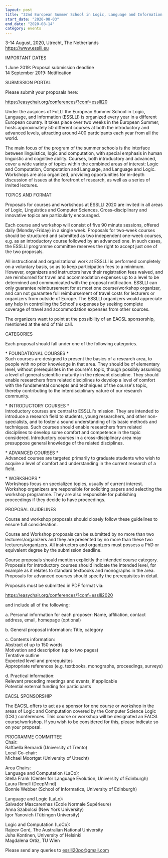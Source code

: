 ```yaml
---
layout: post
title: "32nd European Summer School in Logic, Language and Information – ESSLLI 2020"
start_date: "2020-08-03"
end_date: "2020-08-14"
category: events
---
```

3-14 August, 2020, Utrecht, The Netherlands  
<https://www.esslli.eu>

IMPORTANT DATES

1 June 2019: Proposal submission deadline  
14 September 2019: Notification

SUBMISSION PORTAL

Please submit your proposals here:

<https://easychair.org/conferences/?conf=esslli20>

Under the auspices of FoLLI the European Summer School in Logic, Language, and
Information (ESSLLI) is organized every year in a different European country. It
takes place over two weeks in the European Summer, hosts approximately 50
different courses at both the introductory and advanced levels, attracting
around 400 participants each year from all the world.

The main focus of the program of the summer schools is the interface between
linguistics, logic and computation, with special emphasis in human linguistic
and cognitive ability. Courses, both introductory and advanced, cover a wide
variety of topics within the combined areas of interest: Logic and Computation,
Computation and Language, and Language and Logic. Workshops are also organized,
providing opportunities for in-depth discussion of issues at the forefront of
research, as well as a series of invited lectures.

TOPICS AND FORMAT

Proposals for courses and workshops at ESSLLI 2020 are invited in all
areas of Logic, Linguistics and Computer Sciences. Cross-disciplinary
and innovative topics are particularly encouraged.

Each course and workshop will consist of five 90 minute sessions,
offered daily (Monday-Friday) in a single week. Proposals for two-week
courses should be structured and submitted as two independent one-week
courses, e.g. as an introductory course followed by an advanced one.
In such cases, the ESSLLI programme committee reserves the right to
accept just one of the two proposals.

All instructional and organizational work at ESSLLI is performed
completely on a voluntary basis, so as to keep participation fees to a
minimum. However, organizers and instructors have their registration
fees waived, and are reimbursed for travel and accommodation expenses
up to a level to be determined and communicated with the proposal
notification. ESSLLI can only guarantee reimbursement for at most one
course/workshop organizer, and can not guarantee full reimbursement of
travel costs for lecturers or organizers from outside of Europe. The
ESSLLI organizers would appreciate any help in controlling the
School's expenses by seeking complete coverage of travel and
accommodation expenses from other sources.

The organizers want to point at the possibility of an EACSL
sponsorship, mentioned at the end of this call.

CATEGORIES

Each proposal should fall under one of the following categories.

\* FOUNDATIONAL COURSES *  
Such courses are designed to present the basics of a research area, to
people with no prior knowledge in that area. They should be of
elementary level, without prerequisites in the course's topic, though
possibly assuming a level of general scientific maturity in the
relevant discipline. They should enable researchers from related
disciplines to develop a level of comfort with the fundamental
concepts and techniques of the course's topic, thereby contributing to
the interdisciplinary nature of our research community.

\* INTRODUCTORY COURSES *  
Introductory courses are central to ESSLLI's mission. They are
intended to introduce a research field to students, young researchers,
and other non-specialists, and to foster a sound understanding of its
basic methods and techniques. Such courses should enable researchers
from related disciplines to develop some comfort and competence in the
topic considered. Introductory courses in a cross-disciplinary area
may presuppose general knowledge of the related disciplines.

\* ADVANCED COURSES *  
Advanced courses are targeted primarily to graduate students who wish
to acquire a level of comfort and understanding in the current
research of a field.

\* WORKSHOPS *  
Workshops focus on specialized topics, usually of current interest.
Workshop organizers are responsible for soliciting papers and
selecting the workshop programme. They are also responsible for
publishing proceedings if they decide to have proceedings.

PROPOSAL GUIDELINES

Course and workshop proposals should closely follow these guidelines to ensure
full consideration.

Course and Workshop proposals can be submitted by no more than two
lecturers/organizers and they are presented by no more than these two
lecturers/organizers. All instructors and organizers must possess a
PhD or equivalent degree by the submission deadline.

Course proposals should mention explicitly the intended course
category. Proposals for introductory courses should indicate the
intended level, for example as it relates to standard textbooks and
monographs in the area. Proposals for advanced courses should specify
the prerequisites in detail.

Proposals must be submitted in PDF format via:

<https://easychair.org/conferences/?conf=esslli2020>

and include all of the following:

a. Personal information for each proposer: Name, affiliation, contact
address, email, homepage (optional)

b. General proposal information: Title, category

c. Contents information:  
Abstract of up to 150 words  
Motivation and description (up to two pages)  
Tentative outline  
Expected level and prerequisites  
Appropriate references (e.g. textbooks, monographs, proceedings, surveys)  

d. Practical information:  
Relevant preceding meetings and events, if applicable  
Potential external funding for participants

EACSL SPONSORSHIP

The EACSL offers to act as a sponsor for one course or workshop in the
areas of Logic and Computation covered by the Computer Science Logic
(CSL) conferences. This course or workshop will be designated an EACSL
course/workshop. If you wish to be considered for this, please
indicate so on your proposal.

PROGRAMME COMMITTEE  
Chair:  
Raffaella Bernardi (University of Trento)  
Local Co-chair:  
Michael Moortgat (University of Utrecht)  

Area Chairs:  
Language and Computation (LaCo):  
Stella Frank (Center for Language Evolution, University of Edinburgh)  
Laura Rimell (DeepMind)  
Bonnie Webber (School of Informatics, University of Edinburgh)  

Language and Logic (LaLo):  
Salvador Mascarenhas (Ecole Normale Supérieure)  
Anna Szabolcsi (New York University)  
Igor Yanovich (Tübingen University)  

Logic and Computation (LoCo):  
Rajeev Goré, The Australian National University  
Juha Kontinen, University of Helsinki  
Magdalena Ortiz, TU Wien  

Please send any queries to <esslli20pc@gmail.com>

